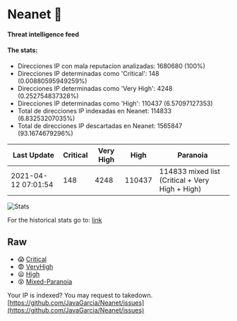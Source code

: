 # Neanet :hocho:
#### Threat intelligence feed
#### The stats:

- Direcciones IP con mala reputacion analizadas: 1680680 (100%)
- Direcciones IP determinadas como 'Critical':  148 (0.00880595949259%)
- Direcciones IP determinadas como 'Very High':  4248 (0.252754837328%)
- Direcciones IP determinadas como 'High':  110437 (6.57097127353)
- Total de direcciones IP indexadas en Neanet:  114833 (6.83253207035%)
- Total de direcciones IP descartadas en Neanet:  1565847 (93.1674679296%)

| Last Update | Critical | Very High | High | Paranoia |
| --- | --- | --- | --- | --- |
| 2021-04-12 07:01:54 | 148 | 4248 | 110437 | 114833 mixed list (Critical + Very High + High)|

![Stats](https://docs.google.com/spreadsheets/d/e/2PACX-1vSnaNMIXVabIpDJjufMlzH7poXnshF3mgd8Is1g9ytUEzVsP5my4Trn8f-xkoLLQ38xpL3HtmUexLo6/pubchart?oid=501124687&format=image)

For the historical stats go to: [link](/stats.csv)
## Raw
- :scream: [Critical](https://raw.githubusercontent.com/JavaGarcia/Neanet/master/blacklists/neanet_critical.txt)
- :fearful: [VeryHigh](https://raw.githubusercontent.com/JavaGarcia/Neanet/master/blacklists/neanet_veryHigh.txtt)
- :frowning: [High](https://raw.githubusercontent.com/JavaGarcia/Neanet/master/blacklists/neanet_high.txt)
- :dizzy_face: [Mixed-Paranoia](https://raw.githubusercontent.com/JavaGarcia/Neanet/master/blacklists/neanet_all.txt)


Your IP is indexed? You may request to takedown. [https://github.com/JavaGarcia/Neanet/issues](https://github.com/JavaGarcia/Neanet/issues)





























































































































































































































































































































































































































































































































































































































































































































































































































































































































































































































































































































































































































































































































































































































































































































































































































































































































































































































































































































































































































































































































































































































































































































































































































































































































































































































































































































































































































































































































































































































































































































































































































































































































































































































































































































































































































































































































































































































































































































































































































































































































































































































































































































































































































































































































































































































































































































































































































































































































































































































































































































































































































































































































































































































































































































































































































































































































































